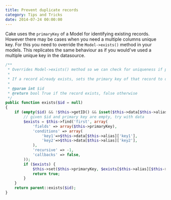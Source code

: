 ```yaml
---
title: Prevent duplicate records
category: Tips and Tricks
date: 2014-07-24 00:00:00
---
```


Cake uses the `primaryKey` of a Model for identifying existing records. However there may be cases when you need a multiple columns unique key. For this you need to override the `Model->exists()` method in your models. This replicates the same behaviour as if you would've used a multiple unique key in the datasource.

```php
/**
 * Overrides Model->exists() method so we can check for uniqueness if primary key is not set
 *
 * If a record already exists, sets the primary key of that record to do an update
 *
 * @param int $id
 * @return bool True if the record exists, false otherwise
 */
public function exists($id = null)
{
    if (empty($id) && !$this->getID() && isset($this->data[$this->alias]) && is_array($this->data[$this->alias])) {
        // given $id and primary key are empty, try with data
        $exists = $this->find('first', array(
            'fields' => array($this->primaryKey),
            'conditions' => array(
                'key1'=>$this->data[$this->alias]['key1'],
                'key2'=>$this->data[$this->alias]['key2'],
            ),
            'recursive' => -1,
            'callbacks' => false,
        ));
        if ($exists) {
            $this->set($this->primaryKey, $exists[$this->alias][$this->primaryKey]);
            return true;
        }
    }
    return parent::exists($id);
}
```